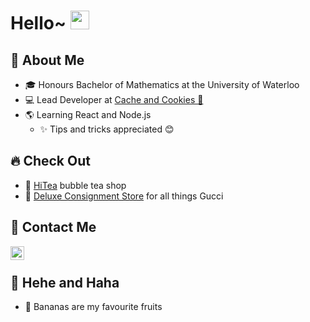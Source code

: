 # Hello~ <img src="https://raw.githubusercontent.com/iampavangandhi/iampavangandhi/master/gifs/Hi.gif" width="30px"></h2>

## 🧍 About Me
* 🎓 Honours Bachelor of Mathematics at the University of Waterloo
* 💻 Lead Developer at [Cache and Cookies 🍪](https://www.linkedin.com/company/71419847/ "Cache and Cookies")
* 🌎 Learning React and Node.js
    * ✨ Tips and tricks appreciated 😊

## 🔥 Check Out
* 🍵 [HiTea](https://hiteato.ca/ "HiTea") bubble tea shop
* 👜 [Deluxe Consignment Store](https://deluxe-consignment.uk.r.appspot.com/ "DCS") for all things Gucci

## 📧 Contact Me
<a href="https://www.linkedin.com/in/jimmyyang7/">
  <img align="left" alt="Jimmy's Linkdein" width="22px" src="https://cdn.jsdelivr.net/npm/simple-icons@v3/icons/linkedin.svg" />
</a>
<br />

## 🤣 Hehe and Haha
* 🍌 Bananas are my favourite fruits
